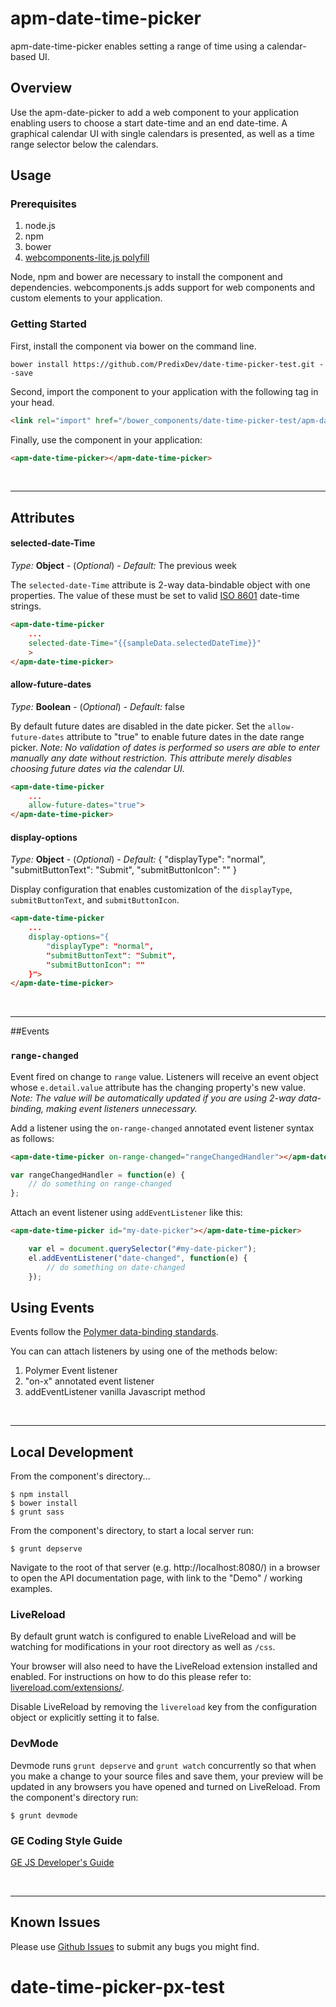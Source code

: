 # apm-date-time-picker

apm-date-time-picker enables setting a range of time using a calendar-based UI.

## Overview

Use the apm-date-picker to add a web component to your application enabling users to choose a start date-time and an end date-time. A graphical calendar UI with single calendars is presented, as well as a time range selector below the calendars.

## Usage

### Prerequisites

1. node.js
2. npm
3. bower
4. [webcomponents-lite.js polyfill](https://github.com/webcomponents/webcomponentsjs)

Node, npm and bower are necessary to install the component and dependencies. webcomponents.js adds support for web components and custom elements to your application.

### Getting Started

First, install the component via bower on the command line.

```
bower install https://github.com/PredixDev/date-time-picker-test.git --save
```

Second, import the component to your application with the following tag in your head.

```html
<link rel="import" href="/bower_components/date-time-picker-test/apm-date-picker.html.html" ></link>
```

Finally, use the component in your application:

```html
<apm-date-time-picker></apm-date-time-picker>
```

<br />
<hr />

## Attributes

#### selected-date-Time

*Type:* **Object** - (*Optional*) - *Default:* The previous week

The `selected-date-Time` attribute is 2-way data-bindable object with one properties. The value of these must be set to valid [ISO 8601](https://en.wikipedia.org/wiki/ISO_8601) date-time strings.

```html
<apm-date-time-picker
	...
	selected-date-Time="{{sampleData.selectedDateTime}}"
	>
</apm-date-time-picker>
```

#### allow-future-dates

*Type:* **Boolean** - (*Optional*) - *Default:* false

By default future dates are disabled in the date picker. Set the `allow-future-dates` attribute to "true" to enable future dates in the date range picker. *Note: No validation of dates is performed so users are able to enter manually any date without restriction. This attribute merely disables choosing future dates via the calendar UI.*

```html
<apm-date-time-picker
	...
	allow-future-dates="true">
</apm-date-time-picker>
```

#### display-options

*Type:* **Object** - (*Optional*) - *Default:* { "displayType": "normal", "submitButtonText": "Submit", "submitButtonIcon": "" }

Display configuration that enables customization of the `displayType`, `submitButtonText`, and `submitButtonIcon`.

```html
<apm-date-time-picker
	...
	display-options="{
        "displayType": "normal",
        "submitButtonText": "Submit",
        "submitButtonIcon": ""
    }">
</apm-date-time-picker>
```

<br />
<hr />

##Events
### `range-changed`

Event fired on change to `range` value. Listeners will receive an event object whose `e.detail.value` attribute has the changing property's new value. *Note: The value will be automatically updated if you are using 2-way data-binding, making event listeners unnecessary.*

Add a listener using the `on-range-changed` annotated event listener syntax as follows:

```html
<apm-date-time-picker on-range-changed="rangeChangedHandler"></apm-date-time-picker>
```
```javascript
var rangeChangedHandler = function(e) {
	// do something on range-changed
};
```

Attach an event listener using `addEventListener` like this:

```html
<apm-date-time-picker id="my-date-picker"></apm-date-time-picker>
```
```javascript
	var el = document.querySelector("#my-date-picker");
	el.addEventListener("date-changed", function(e) {
		// do something on date-changed
	});
```

## Using Events

Events follow the [Polymer data-binding standards](https://www.polymer-project.org/1.0/docs/devguide/data-binding.html).

You can can attach listeners by using one of the methods below:

1. Polymer Event listener
2. "on-x" annotated event listener
3. addEventListener vanilla Javascript method
<br />
<hr />

## Local Development

From the component's directory...

```
$ npm install
$ bower install
$ grunt sass
```

From the component's directory, to start a local server run:

```
$ grunt depserve
```

Navigate to the root of that server (e.g. http://localhost:8080/) in a browser to open the API documentation page, with link to the "Demo" / working examples.

### LiveReload

By default grunt watch is configured to enable LiveReload and will be watching for modifications in your root directory as well as `/css`.

Your browser will also need to have the LiveReload extension installed and enabled. For instructions on how to do this please refer to: [livereload.com/extensions/](http://livereload.com/extensions/).

Disable LiveReload by removing the `livereload` key from the configuration object or explicitly setting it to false.


### DevMode
Devmode runs `grunt depserve` and `grunt watch` concurrently so that when you make a change to your source files and save them, your preview will be updated in any browsers you have opened and turned on LiveReload.
From the component's directory run:

```
$ grunt devmode
```

### GE Coding Style Guide
[GE JS Developer's Guide](https://github.com/GeneralElectric/javascript)

<br />
<hr />

## Known Issues

Please use [Github Issues](https://github.com/PredixDev/COMPONENT/issues) to submit any bugs you might find.
# date-time-picker-px-test
